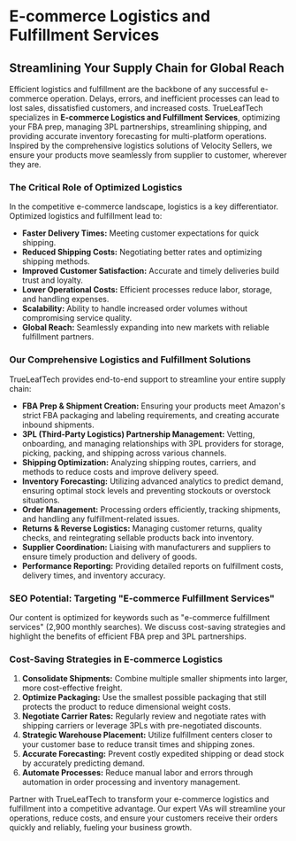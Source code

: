 # E-commerce Logistics and Fulfillment Services

## Streamlining Your Supply Chain for Global Reach

Efficient logistics and fulfillment are the backbone of any successful e-commerce operation. Delays, errors, and inefficient processes can lead to lost sales, dissatisfied customers, and increased costs. TrueLeafTech specializes in **E-commerce Logistics and Fulfillment Services**, optimizing your FBA prep, managing 3PL partnerships, streamlining shipping, and providing accurate inventory forecasting for multi-platform operations. Inspired by the comprehensive logistics solutions of Velocity Sellers, we ensure your products move seamlessly from supplier to customer, wherever they are.

### The Critical Role of Optimized Logistics

In the competitive e-commerce landscape, logistics is a key differentiator. Optimized logistics and fulfillment lead to:

*   **Faster Delivery Times:** Meeting customer expectations for quick shipping.
*   **Reduced Shipping Costs:** Negotiating better rates and optimizing shipping methods.
*   **Improved Customer Satisfaction:** Accurate and timely deliveries build trust and loyalty.
*   **Lower Operational Costs:** Efficient processes reduce labor, storage, and handling expenses.
*   **Scalability:** Ability to handle increased order volumes without compromising service quality.
*   **Global Reach:** Seamlessly expanding into new markets with reliable fulfillment partners.

### Our Comprehensive Logistics and Fulfillment Solutions

TrueLeafTech provides end-to-end support to streamline your entire supply chain:

*   **FBA Prep & Shipment Creation:** Ensuring your products meet Amazon's strict FBA packaging and labeling requirements, and creating accurate inbound shipments.
*   **3PL (Third-Party Logistics) Partnership Management:** Vetting, onboarding, and managing relationships with 3PL providers for storage, picking, packing, and shipping across various channels.
*   **Shipping Optimization:** Analyzing shipping routes, carriers, and methods to reduce costs and improve delivery speed.
*   **Inventory Forecasting:** Utilizing advanced analytics to predict demand, ensuring optimal stock levels and preventing stockouts or overstock situations.
*   **Order Management:** Processing orders efficiently, tracking shipments, and handling any fulfillment-related issues.
*   **Returns & Reverse Logistics:** Managing customer returns, quality checks, and reintegrating sellable products back into inventory.
*   **Supplier Coordination:** Liaising with manufacturers and suppliers to ensure timely production and delivery of goods.
*   **Performance Reporting:** Providing detailed reports on fulfillment costs, delivery times, and inventory accuracy.

### SEO Potential: Targeting "E-commerce Fulfillment Services"

Our content is optimized for keywords such as "e-commerce fulfillment services" (2,900 monthly searches). We discuss cost-saving strategies and highlight the benefits of efficient FBA prep and 3PL partnerships.

### Cost-Saving Strategies in E-commerce Logistics

1.  **Consolidate Shipments:** Combine multiple smaller shipments into larger, more cost-effective freight.
2.  **Optimize Packaging:** Use the smallest possible packaging that still protects the product to reduce dimensional weight costs.
3.  **Negotiate Carrier Rates:** Regularly review and negotiate rates with shipping carriers or leverage 3PLs with pre-negotiated discounts.
4.  **Strategic Warehouse Placement:** Utilize fulfillment centers closer to your customer base to reduce transit times and shipping zones.
5.  **Accurate Forecasting:** Prevent costly expedited shipping or dead stock by accurately predicting demand.
6.  **Automate Processes:** Reduce manual labor and errors through automation in order processing and inventory management.

Partner with TrueLeafTech to transform your e-commerce logistics and fulfillment into a competitive advantage. Our expert VAs will streamline your operations, reduce costs, and ensure your customers receive their orders quickly and reliably, fueling your business growth.

